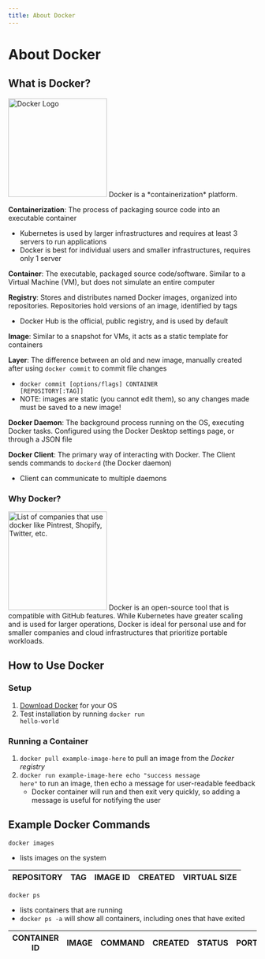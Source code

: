 ```yaml
---
title: About Docker
---
```


# About Docker
## What is Docker?
<img src="/images/docker-logo.png" alt="Docker Logo" width="200" />
Docker is a *containerization* platform.

  **Containerization**: The process of packaging source code into an executable container
  - Kubernetes is used by larger infrastructures and requires at least 3 servers to run applications
  - Docker is best for individual users and smaller infrastructures, requires only 1 server
  
  **Container**: The executable, packaged source code/software. Similar to a Virtual Machine (VM), but does not simulate an entire computer
  
  **Registry**: Stores and distributes named Docker images, organized into repositories. Repositories hold versions of an image, identified by tags
  - Docker Hub is the official, public registry, and is used by default
  
  **Image**: Similar to a snapshot for VMs, it acts as a static template for containers
  
  **Layer**: The difference between an old and new image, manually created after using <code>docker commit</code> to commit file changes
  - <code>docker commit [options/flags] CONTAINER [REPOSITORY[:TAG]]</code>
  - NOTE: images are static (you cannot edit them), so any changes made must be saved to a new image!

  **Docker Daemon**: The background process running on the OS, executing Docker tasks. Configured using the Docker Desktop settings page, or through a JSON file

  **Docker Client**: The primary way of interacting with Docker. The Client sends commands to <code>dockerd</code> (the Docker daemon)
  - Client can communicate to multiple daemons

### Why Docker?
<img src="/images/docker-companies.png" alt="List of companies that use docker like Pintrest, Shopify, Twitter, etc." height="200" />
Docker is an open-source tool that is compatible with GitHub features. While Kubernetes have greater scaling and is used for larger operations, Docker is ideal for personal use and for smaller companies and cloud infrastructures that prioritize portable workloads.

## How to Use Docker
### Setup
1. [Download Docker](https://www.docker.com/get-started/) for your OS
2. Test installation by running <code>docker run hello-world</code>

### Running a Container
1. <code>docker pull example-image-here</code> to pull an image from the *Docker registry*
2. <code>docker run example-image-here echo "success message here"</code> to run an image, then echo a message for user-readable feedback
   - Docker container will run and then exit very quickly, so adding a message is useful for notifying the user

## Example Docker Commands
<code>docker images</code>
- lists images on the system
  
| REPOSITORY | TAG | IMAGE ID | CREATED | VIRTUAL SIZE |
| --- | --- | --- | --- | --- |

<code>docker ps</code>
- lists containers that are running
- <code>docker ps -a</code> will show all containers, including ones that have exited
  
| CONTAINER ID | IMAGE | COMMAND | CREATED | STATUS | PORTS | NAMES |
| --- | --- | --- | --- | --- | --- | --- |

